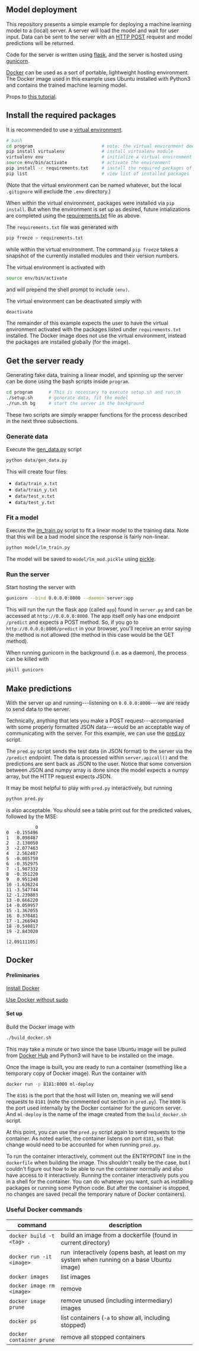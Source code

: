 ## Model deployment

This repository presents a simple example for deploying a machine learning model to a (local) server.
A server will load the model and wait for user input.
Data can be sent to the server with an [HTTP POST](https://en.wikipedia.org/wiki/POST_(HTTP)) request and model predictions will be returned.

Code for the server is written using [flask](http://flask.pocoo.org/), and the server is hosted using [gunicorn](https://gunicorn.org/).

[Docker](https://www.docker.com/) can be used as a sort of portable, lightweight hosting environment.
The Docker image used in this example uses Ubuntu installed with Python3 and contains the trained machine learning model.

Props to [this tutorial](https://www.analyticsvidhya.com/blog/2017/09/machine-learning-models-as-apis-using-flask/).

## Install the required packages

It is recommended to use a [virtual environment](https://virtualenv.pypa.io/en/latest/).

```bash
# bash
cd program                          # note: the virtual environment doesn't have to be in this directory
pip install virtualenv              # install virtualenv module
virtualenv env                      # initialize a virtual environment named env
source env/bin/activate             # activate the environment
pip install -r requirements.txt     # install the required packages of this example to the environment
pip list                            # view list of installed packages
```

(Note that the virtual environment can be named whatever, but the local `.gitignore` will exclude the `.env` directory.)

When within the virtual environment, packages were installed via `pip install`. But when the environment is set up as desired, future intializations are completed using the [requirements.txt](program/requirements.txt) file as above.

The `requirements.txt` file was generated with
```bash
pip freeze > requirements.txt
```
while within the virtual environment. The command `pip freeze` takes a snapshot of the currently installed modules and their version numbers.

The virtual environment is activated with
```bash
source env/bin/activate
```
and will prepend the shell prompt to include `(env)`.

The virtual environment can be deactivated simply with
```bash
deactivate
```

The remainder of this example expects the user to have the virtual environment activated with the packages listed under `requirements.txt` installed.
The Docker image does not use the virtual environment, instead the packages are installed globally (for the image).

## Get the server ready

Generating fake data, training a linear model, and spinning up the server can be done using the bash scripts inside `program`.

```bash
cd program      # This is necessary to execute setup.sh and run.sh
./setup.sh      # generate data, fit the model
./run.sh bg     # start the server in the background
```

These two scripts are simply wrapper functions for the process described in the next three subsections.

### Generate data

Execute the [gen_data.py](data/gen_data.py) script

```bash
python data/gen_data.py
```

This will create four files:
- `data/train_x.txt`
- `data/train_y.txt`
- `data/test_x.txt`
- `data/test_y.txt`

### Fit a model

Execute the [lm_train.py](model/lm_train.py) script to fit a linear model to the training data.
Note that this will be a bad model since the response is fairly non-linear.
```bash
python model/lm_train.py
```

The model will be saved to `model/lm_mod.pickle` using [pickle](https://docs.python.org/3/library/pickle.html).


### Run the server

Start hosting the server with
```bash
gunicorn --bind 0.0.0.0:8000 --daemon server:app
```
This will run the run the flask app (called `app`) found in `server.py` and can be accessed at `http://0.0.0.0:8000`.
The app itself only has one endpoint `/predict` and expects a POST method.
So, if you go to `http://0.0.0.0:8000/predict` in your browser, you'll receive an error saying the method is not allowed (the method in this case would be the GET method).

When running gunicorn in the background (i.e. as a daemon), the process can be killed with
```bash
pkill gunicorn
```

## Make predictions

With the server up and running---listening on `0.0.0.0:8000`---we are ready to send data to the server.

Technically, anything that lets you make a POST request---accompanied with some properly formatted JSON data---would be an acceptable way of communicating with the server.
For this example, we can use the [pred.py](pred.py) script.

The `pred.py` script sends the test data (in JSON format) to the server via the `/predict` endpoint.
The data is processed within `server.apicall()` and the predictions are sent back as JSON to the user.
Notice that some conversion between JSON and numpy array is done since the model expects a numpy array, but the HTTP request expects JSON.

It may be most helpful to play with `pred.py` interactively, but running
```bash
python pred.py
```
is also acceptable.
You should see a table print out for the predicted values, followed by the MSE:

```
           0
0  -0.155496
1   0.098487
2   2.130050
3  -2.077463
4   2.562407
5  -0.085750
6  -0.352975
7  -1.987332
8  -0.351220
9   0.951248
10 -1.636224
11 -3.547744
12 -1.239803
13 -0.666220
14 -0.059957
15 -1.367055
16  0.370481
17 -1.266943
18 -0.540817
19 -2.843020

[2.09111105]
```


## Docker

#### Preliminaries

[Install Docker](https://docs.docker.com/install/linux/docker-ce/ubuntu/)

[Use Docker without sudo](https://docs.docker.com/install/linux/linux-postinstall/)


#### Set up

Build the Docker image with

```bash
./build_docker.sh
```

This may take a minute or two since the base Ubuntu image will be pulled from [Docker Hub](http://hub.docker.com) and Python3 will have to be installed on the image.

Once the image is built, you are ready to run a container (something like a temporary copy of Docker image).
Run the container with

```bash
docker run -p 8181:8000 ml-deploy
```

The `8181` is the port that the host will listen on, meaning we will send requests to `8181` (note the commented out section in `pred.py`).
The `8000` is the port used internally by the Docker container for the gunicorn server.
And `ml-deploy` is the name of the image created from the `build_docker.sh` script.

At this point, you can use the `pred.py` script again to send requests to the container.
As noted earlier, the container listens on port `8181`, so that change would need to be accounted for when running `pred.py`.

To run the container interactively, comment out the ENTRYPOINT line in the `dockerfile` when building the image.
This shouldn't really be the case, but I couldn't figure out how to be able to run the container normally and also have access to it interactively.
Running the container interactively puts you in a shell for the container.
You can do whatever you want, such as installing packages or running some Python code.
But after the container is stopped, no changes are saved (recall the temporary nature of Docker containers).


### Useful Docker commands

command                     | description
-------                     | -----------
`docker build -t <tag> .`   | build an image from a dockerfile (found in current directory)
`docker run -it <image>`    | run <image> interactively (opens bash, at least on my system when running on a base Ubuntu image)
`docker images`             | list images
`docker image rm <image>`   | remove <image>
`docker image prune`        | remove unused (including intermediary) images
`docker ps`                 | list containers (`-a` to show all, including stopped)
`docker container prune`    | remove all stopped containers
